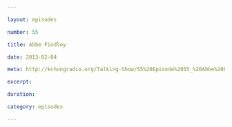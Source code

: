```yaml
---

layout: episodes

number: 55

title: Abbe Findley

date: 2013-02-04

meta: http://kchungradio.org/Talking-Show/55%20Episode%2055_%20Abbe%20Findley.mp3

excerpt: 

duration: 

category: episodes

---
```


